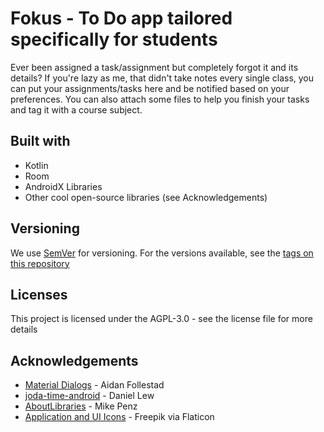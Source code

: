 # Fokus - To Do app tailored specifically for students

Ever been assigned a task/assignment but completely forgot it and its details? If you're lazy as me, that didn't take notes every single class, you can put your assignments/tasks here and be notified based on your preferences. You can also attach some files to help you finish your tasks and tag it with a course subject.

## Built with

* Kotlin
* Room
* AndroidX Libraries
* Other cool open-source libraries (see Acknowledgements)

## Versioning

We use [SemVer](http://www.semver.org) for versioning. For the versions available, see the [tags on this repository](https://github.com/isaiahcollins02/filebucket/tags)

## Licenses

This project is licensed under the AGPL-3.0 - see the license file for more details

## Acknowledgements

* [Material Dialogs](https://github.com/afollestad/material-dialogs) - Aidan Follestad
* [joda-time-android](https://github.com/dlew/joda-time-android) - Daniel Lew
* [AboutLibraries](https://github.com/mikepenz/AboutLibraries) - Mike Penz
* [Application and UI Icons](https://flaticon.com/authors/freepik) - Freepik via Flaticon

